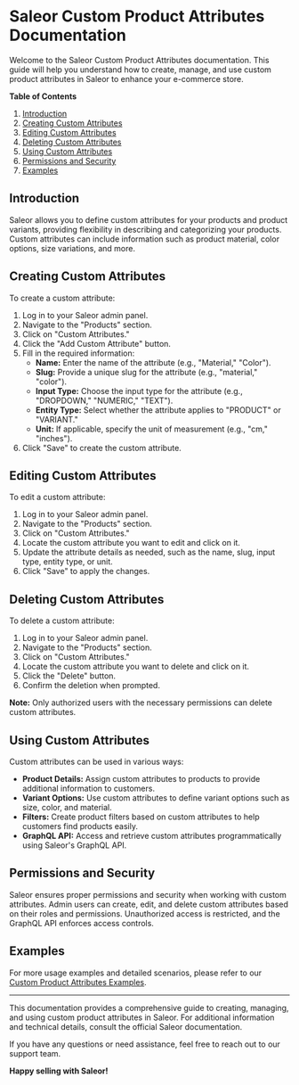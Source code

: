 
# Saleor Custom Product Attributes Documentation

Welcome to the Saleor Custom Product Attributes documentation. This guide will help you understand how to create, manage, and use custom product attributes in Saleor to enhance your e-commerce store.

**Table of Contents**

1. [Introduction](#introduction)
2. [Creating Custom Attributes](#creating-custom-attributes)
3. [Editing Custom Attributes](#editing-custom-attributes)
4. [Deleting Custom Attributes](#deleting-custom-attributes)
5. [Using Custom Attributes](#using-custom-attributes)
6. [Permissions and Security](#permissions-and-security)
7. [Examples](#examples)

## Introduction

Saleor allows you to define custom attributes for your products and product variants, providing flexibility in describing and categorizing your products. Custom attributes can include information such as product material, color options, size variations, and more.

## Creating Custom Attributes

To create a custom attribute:

1. Log in to your Saleor admin panel.
2. Navigate to the "Products" section.
3. Click on "Custom Attributes."
4. Click the "Add Custom Attribute" button.
5. Fill in the required information:
   - **Name:** Enter the name of the attribute (e.g., "Material," "Color").
   - **Slug:** Provide a unique slug for the attribute (e.g., "material," "color").
   - **Input Type:** Choose the input type for the attribute (e.g., "DROPDOWN," "NUMERIC," "TEXT").
   - **Entity Type:** Select whether the attribute applies to "PRODUCT" or "VARIANT."
   - **Unit:** If applicable, specify the unit of measurement (e.g., "cm," "inches").
6. Click "Save" to create the custom attribute.

## Editing Custom Attributes

To edit a custom attribute:

1. Log in to your Saleor admin panel.
2. Navigate to the "Products" section.
3. Click on "Custom Attributes."
4. Locate the custom attribute you want to edit and click on it.
5. Update the attribute details as needed, such as the name, slug, input type, entity type, or unit.
6. Click "Save" to apply the changes.

## Deleting Custom Attributes

To delete a custom attribute:

1. Log in to your Saleor admin panel.
2. Navigate to the "Products" section.
3. Click on "Custom Attributes."
4. Locate the custom attribute you want to delete and click on it.
5. Click the "Delete" button.
6. Confirm the deletion when prompted.

**Note:** Only authorized users with the necessary permissions can delete custom attributes.

## Using Custom Attributes

Custom attributes can be used in various ways:

- **Product Details:** Assign custom attributes to products to provide additional information to customers.
- **Variant Options:** Use custom attributes to define variant options such as size, color, and material.
- **Filters:** Create product filters based on custom attributes to help customers find products easily.
- **GraphQL API:** Access and retrieve custom attributes programmatically using Saleor's GraphQL API.

## Permissions and Security

Saleor ensures proper permissions and security when working with custom attributes. Admin users can create, edit, and delete custom attributes based on their roles and permissions. Unauthorized access is restricted, and the GraphQL API enforces access controls.

## Examples

For more usage examples and detailed scenarios, please refer to our [Custom Product Attributes Examples](docs/custom_attributes_examples.md).

---

This documentation provides a comprehensive guide to creating, managing, and using custom product attributes in Saleor. For additional information and technical details, consult the official Saleor documentation.

If you have any questions or need assistance, feel free to reach out to our support team.

**Happy selling with Saleor!**
